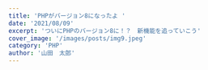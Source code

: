 ```yaml
---
title: 'PHPがバージョン8になったよ '
date: '2021/08/09'
excerpt: 'ついにPHPのバージョン8に！？　新機能を追っていこう'
cover_image: '/images/posts/img9.jpeg'
category: 'PHP'
author: '山田　太郎'
---
```


